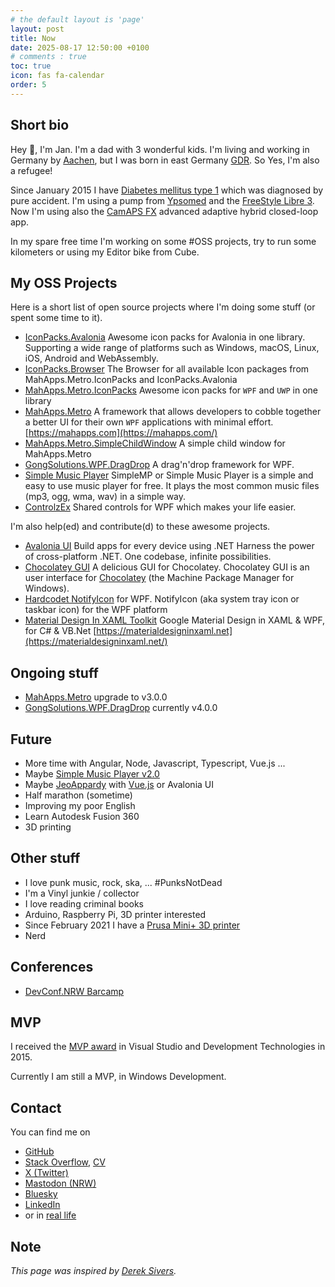 ```yaml
---
# the default layout is 'page'
layout: post
title: Now
date: 2025-08-17 12:50:00 +0100
# comments : true
toc: true
icon: fas fa-calendar
order: 5
---
```


## Short bio

Hey 👋, I'm Jan. I'm a dad with 3 wonderful kids. I'm living and working in Germany by [Aachen](https://goo.gl/maps/YVPxbSf9SA42), but I was born in east Germany [GDR](https://goo.gl/maps/Epnt9NBgNZp). So Yes, I'm also a refugee!

Since January 2015 I have [Diabetes mellitus type 1](https://en.wikipedia.org/wiki/Diabetes_mellitus_type_1) which was diagnosed by pure accident. I'm using a pump from [Ypsomed](https://www.ypsomed.com/) and the [FreeStyle Libre 3](https://www.freestylelibre.de/). Now I'm using also the [CamAPS FX](https://camdiab.com/) advanced adaptive hybrid closed-loop app.

In my spare free time I'm working on some #OSS projects, try to run some kilometers or using my Editor bike from Cube.

## My OSS Projects

Here is a short list of open source projects where I'm doing some stuff (or spent some time to it).

- [IconPacks.Avalonia](https://github.com/MahApps/IconPacks.Avalonia) Awesome icon packs for Avalonia in one library. Supporting a wide range of platforms such as Windows, macOS, Linux, iOS, Android and WebAssembly.
- [IconPacks.Browser](https://github.com/MahApps/IconPacks.Browser) The Browser for all available Icon packages from MahApps.Metro.IconPacks and IconPacks.Avalonia
- [MahApps.Metro.IconPacks](https://github.com/MahApps/MahApps.Metro.IconPacks) Awesome icon packs for `WPF` and `UWP` in one library
- [MahApps.Metro](https://github.com/MahApps/MahApps.Metro) A framework that allows developers to cobble together a better UI for their own `WPF` applications with minimal effort. [https://mahapps.com](https://mahapps.com/)
- [MahApps.Metro.SimpleChildWindow](https://github.com/punker76/MahApps.Metro.SimpleChildWindow) A simple child window for MahApps.Metro
- [GongSolutions.WPF.DragDrop](https://github.com/punker76/gong-wpf-dragdrop) A drag'n'drop framework for WPF.
- [Simple Music Player](https://github.com/punker76/simple-music-player) SimpleMP or Simple Music Player is a simple and easy to use music player for free. It plays the most common music files (mp3, ogg, wma, wav) in a simple way.
- [ControlzEx](https://github.com/ControlzEx) Shared controls for WPF which makes your life easier.

I'm also help(ed) and contribute(d) to these awesome projects.

- [Avalonia UI](https://avaloniaui.net/) Build apps for every device using .NET
Harness the power of cross-platform .NET. One codebase, infinite possibilities.
- [Chocolatey GUI](https://github.com/chocolatey/ChocolateyGUI) A delicious GUI for Chocolatey. Chocolatey GUI is an user interface for [Chocolatey](https://chocolatey.org/) (the Machine Package Manager for Windows).
- [Hardcodet NotifyIcon](https://github.com/hardcodet/wpf-notifyicon) for WPF. NotifyIcon (aka system tray icon or taskbar icon) for the WPF platform
- [Material Design In XAML Toolkit](https://github.com/ButchersBoy/MaterialDesignInXamlToolkit) Google Material Design in XAML & WPF, for C# & VB.Net [https://materialdesigninxaml.net](https://materialdesigninxaml.net/)

## Ongoing stuff

- [MahApps.Metro](https://github.com/MahApps/MahApps.Metro) upgrade to v3.0.0
- [GongSolutions.WPF.DragDrop](https://github.com/punker76/gong-wpf-dragdrop) currently v4.0.0

## Future

- More time with Angular, Node, Javascript, Typescript, Vue.js ...
- Maybe [Simple Music Player v2.0](https://github.com/punker76/simple-music-player)
- Maybe [JeoAppardy](https://github.com/jan-2/JeoAppardy) with [Vue.js](https://vuejs.org/) or Avalonia UI
- Half marathon (sometime)
- Improving my poor English
- Learn Autodesk Fusion 360
- 3D printing

## Other stuff

- I love punk music, rock, ska, ... #PunksNotDead
- I'm a Vinyl junkie / collector
- I love reading criminal books
- Arduino, Raspberry Pi, 3D printer interested
- Since February 2021 I have a [Prusa Mini+ 3D printer](https://www.prusaprinters.org/)
- Nerd

## Conferences

- [DevConf.NRW Barcamp](https://devconf.nrw/barcamp)

## MVP

I received the [MVP award](https://mvp.microsoft.com/de-de/PublicProfile/5001905) in Visual Studio and Development Technologies in 2015.

Currently I am still a MVP, in Windows Development.

## Contact

You can find me on

- [GitHub](https://github.com/punker76)
- [Stack Overflow](https://stackoverflow.com/users/920384/punker76?tab=profile), [CV](https://stackoverflow.com/cv/punker76)
- [X (Twitter)](https://twitter.com/punker76)
- [Mastodon (NRW)](https://nrw.social/@punker76)
- [Bluesky](https://bsky.app/profile/punker76.bsky.social)
- [LinkedIn](https://www.linkedin.com/in/punker76/)
- or in [real life](https://en.wikipedia.org/wiki/Real_life)

## Note

_This page was inspired by [Derek Sivers](https://sivers.org/nowff)._
